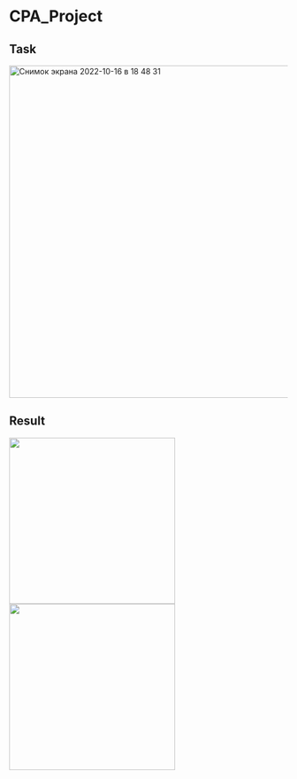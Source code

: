 # CPA_Project

## Task
<img width="600" alt="Снимок экрана 2022-10-16 в 18 48 31" src="https://user-images.githubusercontent.com/33396665/196044875-92869c46-1ac4-41fc-8a71-9bffecd8b5ba.png">

## Result
<p float="left">
<img width="300" src="https://user-images.githubusercontent.com/33396665/196044909-0bf51e1f-bcc8-4d7a-9cdc-1f6d1819b885.png" />
<img width="300" src="https://user-images.githubusercontent.com/33396665/196044895-93d1aef6-8940-4a1e-ae75-2241807cfb0e.png" />
<p/>
